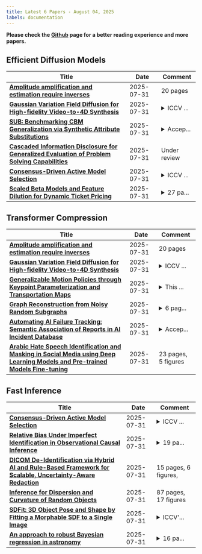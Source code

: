 ```yaml
---
title: Latest 6 Papers - August 04, 2025
labels: documentation
---
```

**Please check the [Github](https://github.com/zezhishao/MTS_Daily_ArXiv) page for a better reading experience and more papers.**

## Efficient Diffusion Models
| **Title** | **Date** | **Comment** |
| --- | --- | --- |
| **[Amplitude amplification and estimation require inverses](http://arxiv.org/abs/2507.23787v1)** | 2025-07-31 | 20 pages |
| **[Gaussian Variation Field Diffusion for High-fidelity Video-to-4D Synthesis](http://arxiv.org/abs/2507.23785v1)** | 2025-07-31 | <details><summary>ICCV ...</summary><p>ICCV 2025. Project page: https://gvfdiffusion.github.io/</p></details> |
| **[SUB: Benchmarking CBM Generalization via Synthetic Attribute Substitutions](http://arxiv.org/abs/2507.23784v1)** | 2025-07-31 | <details><summary>Accep...</summary><p>Accepted at ICCV 2025</p></details> |
| **[Cascaded Information Disclosure for Generalized Evaluation of Problem Solving Capabilities](http://arxiv.org/abs/2507.23776v1)** | 2025-07-31 | Under review |
| **[Consensus-Driven Active Model Selection](http://arxiv.org/abs/2507.23771v1)** | 2025-07-31 | <details><summary>ICCV ...</summary><p>ICCV 2025 Highlight. 16 pages, 8 figures</p></details> |
| **[Scaled Beta Models and Feature Dilution for Dynamic Ticket Pricing](http://arxiv.org/abs/2507.23767v1)** | 2025-07-31 | <details><summary>27 pa...</summary><p>27 pages, 11 figures, 3 tables</p></details> |

## Transformer Compression
| **Title** | **Date** | **Comment** |
| --- | --- | --- |
| **[Amplitude amplification and estimation require inverses](http://arxiv.org/abs/2507.23787v1)** | 2025-07-31 | 20 pages |
| **[Gaussian Variation Field Diffusion for High-fidelity Video-to-4D Synthesis](http://arxiv.org/abs/2507.23785v1)** | 2025-07-31 | <details><summary>ICCV ...</summary><p>ICCV 2025. Project page: https://gvfdiffusion.github.io/</p></details> |
| **[Generalizable Motion Policies through Keypoint Parameterization and Transportation Maps](http://arxiv.org/abs/2404.13458v2)** | 2025-07-31 | <details><summary>This ...</summary><p>This article was accepted at IEEE Transactions on Robotics (T-RO)</p></details> |
| **[Graph Reconstruction from Noisy Random Subgraphs](http://arxiv.org/abs/2405.04261v2)** | 2025-07-31 | <details><summary>6 pag...</summary><p>6 pages, to appear in ISIT 2024</p></details> |
| **[Automating AI Failure Tracking: Semantic Association of Reports in AI Incident Database](http://arxiv.org/abs/2507.23669v1)** | 2025-07-31 | <details><summary>Accep...</summary><p>Accepted at the 28th European Conference on Artificial Intelligence (ECAI 2025)</p></details> |
| **[Arabic Hate Speech Identification and Masking in Social Media using Deep Learning Models and Pre-trained Models Fine-tuning](http://arxiv.org/abs/2507.23661v1)** | 2025-07-31 | 23 pages, 5 figures |

## Fast Inference
| **Title** | **Date** | **Comment** |
| --- | --- | --- |
| **[Consensus-Driven Active Model Selection](http://arxiv.org/abs/2507.23771v1)** | 2025-07-31 | <details><summary>ICCV ...</summary><p>ICCV 2025 Highlight. 16 pages, 8 figures</p></details> |
| **[Relative Bias Under Imperfect Identification in Observational Causal Inference](http://arxiv.org/abs/2507.23743v1)** | 2025-07-31 | <details><summary>19 pa...</summary><p>19 pages, 2 figures, plus references and appendices</p></details> |
| **[DICOM De-Identification via Hybrid AI and Rule-Based Framework for Scalable, Uncertainty-Aware Redaction](http://arxiv.org/abs/2507.23736v1)** | 2025-07-31 | 15 pages, 6 figures, |
| **[Inference for Dispersion and Curvature of Random Objects](http://arxiv.org/abs/2505.09844v2)** | 2025-07-31 | 87 pages, 17 figures |
| **[SDFit: 3D Object Pose and Shape by Fitting a Morphable SDF to a Single Image](http://arxiv.org/abs/2409.16178v3)** | 2025-07-31 | <details><summary>ICCV'...</summary><p>ICCV'25 Camera Ready; 12 pages, 11 figures, 5 tables</p></details> |
| **[An approach to robust Bayesian regression in astronomy](http://arxiv.org/abs/2411.02380v3)** | 2025-07-31 | <details><summary>16 pa...</summary><p>16 pages, 21 figures; accepted for publication in RASTI</p></details> |

